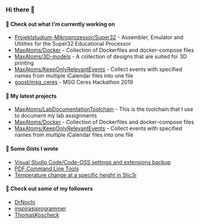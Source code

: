 ### Hi there 👋

#### 👷 Check out what I'm currently working on

- [Projektstudium-Mikroprozessor/Super32](https://github.com/Projektstudium-Mikroprozessor/Super32) - Assembler, Emulator and Utilities for the Super32 Educational Processor
- [MaxAtoms/Docker](https://github.com/MaxAtoms/Docker) - Collection of Dockerfiles and docker-compose files
- [MaxAtoms/3D-models](https://github.com/MaxAtoms/3D-models) - A collection of designs that are suited for 3D printing
- [MaxAtoms/KeepOnlyRelevantEvents](https://github.com/MaxAtoms/KeepOnlyRelevantEvents) - Collect events with specified names from multiple iCalendar files into one file
- [goost/msg_ceres](https://github.com/goost/msg_ceres) - MSG Ceres Hackathon 2019

#### 🌱 My latest projects

- [MaxAtoms/LabDocumentationToolchain](https://github.com/MaxAtoms/LabDocumentationToolchain) - This is the toolchain that I use to document my lab assignments
- [MaxAtoms/Docker](https://github.com/MaxAtoms/Docker) - Collection of Dockerfiles and docker-compose files
- [MaxAtoms/KeepOnlyRelevantEvents](https://github.com/MaxAtoms/KeepOnlyRelevantEvents) - Collect events with specified names from multiple iCalendar files into one file

#### 📓 Some Gists I wrote

- [Visual Studio Code/Code-OSS settings and extensions backup](https://gist.github.com/b30163855bc6995588a5af9e88b28e51)
- [PDF Command Line Tools](https://gist.github.com/0b5517977123cf1589a90f47985ca24b)
- [Temperature change at a specific height in Slic3r](https://gist.github.com/c066b83545dc6c8a65ac8a3dccd0d65b)

#### 👯 Check out some of my followers

- [DrNochi](https://github.com/DrNochi)
- [inspirasiprogrammer](https://github.com/inspirasiprogrammer)
- [ThomasKoscheck](https://github.com/ThomasKoscheck)
